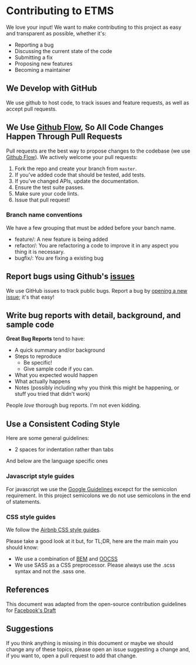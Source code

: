 # Contributing to ETMS
We love your input! We want to make contributing to this project as easy and transparent as possible, whether it's:

- Reporting a bug
- Discussing the current state of the code
- Submitting a fix
- Proposing new features
- Becoming a maintainer

## We Develop with GitHub
We use github to host code, to track issues and feature requests, as well as accept pull requests.

## We Use [Github Flow](https://guides.github.com/introduction/flow/index.html), So All Code Changes Happen Through Pull Requests
Pull requests are the best way to propose changes to the codebase (we use [Github Flow](https://guides.github.com/introduction/flow/index.html)). We actively welcome your pull requests:

1. Fork the repo and create your branch from `master`.
2. If you've added code that should be tested, add tests.
3. If you've changed APIs, update the documentation.
4. Ensure the test suite passes.
5. Make sure your code lints.
6. Issue that pull request!

### Branch name conventions
We have a few grouping that must be added before your banch name.

* feature/<branch-name>: A new feature is being added
* refactor/<branch-name>: You are refactoring a code to improve it in any aspect you thing it is necessary.
* bugfix/<branch-name>: You are fixing a existing bug


## Report bugs using Github's [issues](https://github.com/briandk/transcriptase-atom/issues)
We use GitHub issues to track public bugs. Report a bug by [opening a new issue](https://github.com/Enactus-UFRGS/enactus-team-management-frontend/issues/new); it's that easy!

## Write bug reports with detail, background, and sample code

**Great Bug Reports** tend to have:

- A quick summary and/or background
- Steps to reproduce
  - Be specific!
  - Give sample code if you can.
- What you expected would happen
- What actually happens
- Notes (possibly including why you think this might be happening, or stuff you tried that didn't work)

People *love* thorough bug reports. I'm not even kidding.

## Use a Consistent Coding Style

Here are some general guidelines:
 
* 2 spaces for indentation rather than tabs

And below are the language specific ones

### Javascript style guides

For javascript we use the [Google Guidelines](https://google.github.io/styleguide/jsguide.html)
excepct for the semicolon requirement. In this project semicolons we do not use semicolons in the end of statements. 

### CSS style guides

We follow the [Airbnb CSS style guides](https://github.com/airbnb/css).

Please take a good look at it but, for TL;DR, here are the main main you should know:

* We use a combination of [BEM](http://getbem.com/) and [OOCSS](https://github.com/stubbornella/oocss/wiki)
* We use SASS as a CSS preprocessor. Please always use the .scss syntax and not the .sass one. 


## References
This document was adapted from the open-source contribution guidelines for [Facebook's Draft](https://github.com/facebook/draft-js/blob/a9316a723f9e918afde44dea68b5f9f39b7d9b00/CONTRIBUTING.md)


## Suggestions
If you think anything is missing in this document or maybe we should change any of these topics, please open
an issue suggesting a change and, if you want to, open a pull request to add that change.
